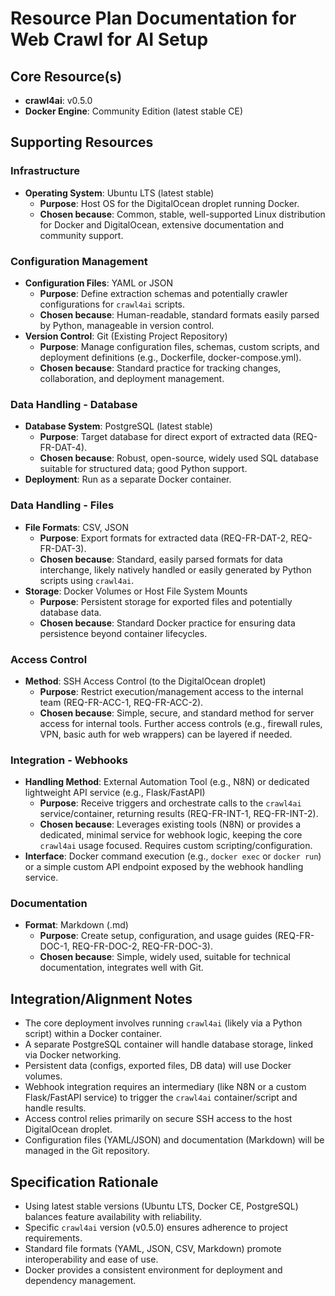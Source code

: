 # Resource Plan Documentation for Web Crawl for AI Setup

## Core Resource(s)
- **crawl4ai**: v0.5.0
- **Docker Engine**: Community Edition (latest stable CE)

## Supporting Resources

### Infrastructure
- **Operating System**: Ubuntu LTS (latest stable)
  - **Purpose**: Host OS for the DigitalOcean droplet running Docker.
  - **Chosen because**: Common, stable, well-supported Linux distribution for Docker and DigitalOcean, extensive documentation and community support.

### Configuration Management
- **Configuration Files**: YAML or JSON
  - **Purpose**: Define extraction schemas and potentially crawler configurations for `crawl4ai` scripts.
  - **Chosen because**: Human-readable, standard formats easily parsed by Python, manageable in version control.
- **Version Control**: Git (Existing Project Repository)
  - **Purpose**: Manage configuration files, schemas, custom scripts, and deployment definitions (e.g., Dockerfile, docker-compose.yml).
  - **Chosen because**: Standard practice for tracking changes, collaboration, and deployment management.

### Data Handling - Database
- **Database System**: PostgreSQL (latest stable)
  - **Purpose**: Target database for direct export of extracted data (REQ-FR-DAT-4).
  - **Chosen because**: Robust, open-source, widely used SQL database suitable for structured data; good Python support.
- **Deployment**: Run as a separate Docker container.

### Data Handling - Files
- **File Formats**: CSV, JSON
  - **Purpose**: Export formats for extracted data (REQ-FR-DAT-2, REQ-FR-DAT-3).
  - **Chosen because**: Standard, easily parsed formats for data interchange, likely natively handled or easily generated by Python scripts using `crawl4ai`.
- **Storage**: Docker Volumes or Host File System Mounts
  - **Purpose**: Persistent storage for exported files and potentially database data.
  - **Chosen because**: Standard Docker practice for ensuring data persistence beyond container lifecycles.

### Access Control
- **Method**: SSH Access Control (to the DigitalOcean droplet)
  - **Purpose**: Restrict execution/management access to the internal team (REQ-FR-ACC-1, REQ-FR-ACC-2).
  - **Chosen because**: Simple, secure, and standard method for server access for internal tools. Further access controls (e.g., firewall rules, VPN, basic auth for web wrappers) can be layered if needed.

### Integration - Webhooks
- **Handling Method**: External Automation Tool (e.g., N8N) or dedicated lightweight API service (e.g., Flask/FastAPI)
  - **Purpose**: Receive triggers and orchestrate calls to the `crawl4ai` service/container, returning results (REQ-FR-INT-1, REQ-FR-INT-2).
  - **Chosen because**: Leverages existing tools (N8N) or provides a dedicated, minimal service for webhook logic, keeping the core `crawl4ai` usage focused. Requires custom scripting/configuration.
- **Interface**: Docker command execution (e.g., `docker exec` or `docker run`) or a simple custom API endpoint exposed by the webhook handling service.

### Documentation
- **Format**: Markdown (.md)
  - **Purpose**: Create setup, configuration, and usage guides (REQ-FR-DOC-1, REQ-FR-DOC-2, REQ-FR-DOC-3).
  - **Chosen because**: Simple, widely used, suitable for technical documentation, integrates well with Git.

## Integration/Alignment Notes
- The core deployment involves running `crawl4ai` (likely via a Python script) within a Docker container.
- A separate PostgreSQL container will handle database storage, linked via Docker networking.
- Persistent data (configs, exported files, DB data) will use Docker volumes.
- Webhook integration requires an intermediary (like N8N or a custom Flask/FastAPI service) to trigger the `crawl4ai` container/script and handle results.
- Access control relies primarily on secure SSH access to the host DigitalOcean droplet.
- Configuration files (YAML/JSON) and documentation (Markdown) will be managed in the Git repository.

## Specification Rationale
- Using latest stable versions (Ubuntu LTS, Docker CE, PostgreSQL) balances feature availability with reliability.
- Specific `crawl4ai` version (v0.5.0) ensures adherence to project requirements.
- Standard file formats (YAML, JSON, CSV, Markdown) promote interoperability and ease of use.
- Docker provides a consistent environment for deployment and dependency management. 